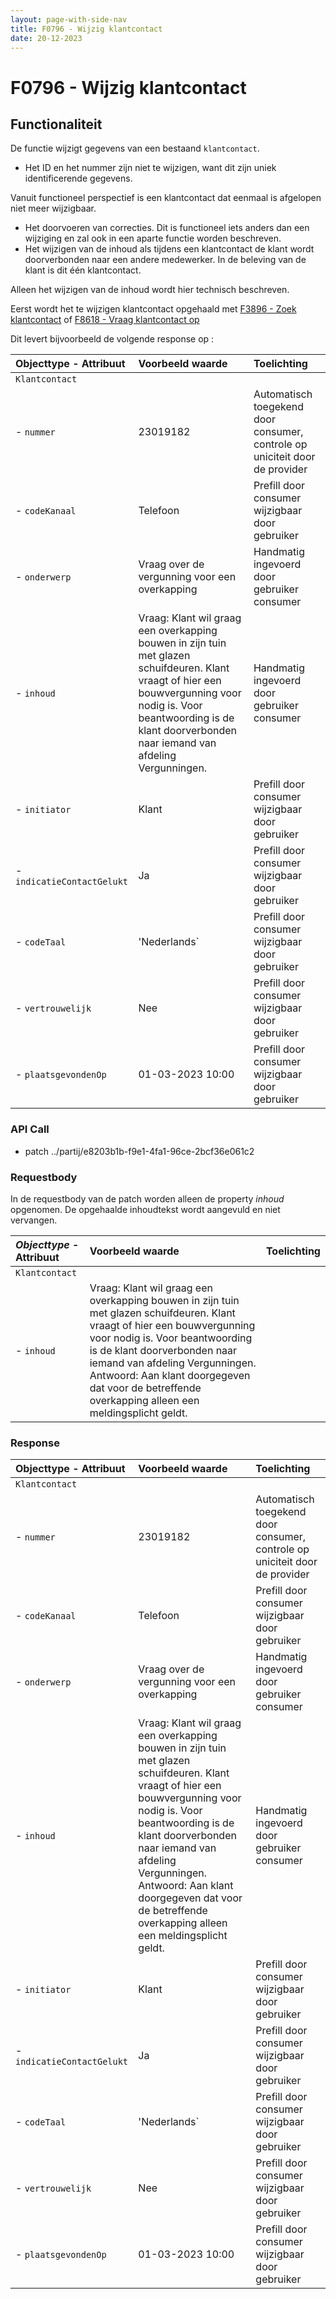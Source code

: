 ```yaml
---
layout: page-with-side-nav
title: F0796 - Wijzig klantcontact
date: 20-12-2023
---
```


# F0796 - Wijzig klantcontact

## Functionaliteit

De functie wijzigt gegevens van een bestaand `klantcontact`. 

- Het ID en het nummer zijn niet te wijzigen, want dit zijn uniek identificerende gegevens. 

Vanuit functioneel perspectief is een klantcontact dat eenmaal is afgelopen niet meer wijzigbaar. 
- Het doorvoeren van correcties. Dit is functioneel iets anders dan een wijziging en zal ook in een aparte functie worden beschreven.
- Het wijzigen van de inhoud als tijdens een klantcontact de klant wordt doorverbonden naar een andere medewerker. In de beleving van de klant is dit één klantcontact.
 
Alleen het wijzigen van de inhoud wordt hier technisch beschreven. 

Eerst wordt het te wijzigen klantcontact opgehaald met [F3896 - Zoek klantcontact](./3896) of [F8618 - Vraag klantcontact op](./8618)

Dit levert bijvoorbeeld de volgende response op :

| Objecttype - Attribuut | Voorbeeld waarde | Toelichting |
| :----------- | :----------- | :----------- |
| `Klantcontact` | | |
| - `nummer` | 23019182 | Automatisch toegekend door consumer, controle op uniciteit door de provider |
| - `codeKanaal` | Telefoon | Prefill door consumer wijzigbaar door gebruiker | 
| - `onderwerp` | Vraag over de vergunning voor een overkapping | Handmatig ingevoerd door gebruiker consumer |
| - `inhoud` | Vraag: Klant wil graag een overkapping bouwen in zijn tuin met glazen schuifdeuren. Klant vraagt of hier een bouwvergunning voor nodig is. Voor beantwoording is de klant doorverbonden naar iemand van afdeling Vergunningen.| Handmatig ingevoerd door gebruiker consumer |
| - `initiator` | Klant | Prefill door consumer wijzigbaar door gebruiker |
| - `indicatieContactGelukt` | Ja | Prefill door consumer wijzigbaar door gebruiker |
| - `codeTaal` | 'Nederlands` | Prefill door consumer wijzigbaar door gebruiker |
| - `vertrouwelijk` | Nee | Prefill door consumer wijzigbaar door gebruiker |
| - `plaatsgevondenOp` | 01-03-2023 10:00 | Prefill door consumer wijzigbaar door gebruiker |


### API Call

- patch ../partij/e8203b1b-f9e1-4fa1-96ce-2bcf36e061c2

### Requestbody

In de requestbody van de patch worden alleen de property *inhoud* opgenomen. 
De opgehaalde inhoudtekst wordt aangevuld en niet vervangen.  

| ***Objecttype*** - Attribuut | Voorbeeld waarde | Toelichting |
| :----------- | :----------- | :----------- |
| `Klantcontact` | | |
| - `inhoud` | Vraag: Klant wil graag een overkapping bouwen in zijn tuin met glazen schuifdeuren. Klant vraagt of hier een bouwvergunning voor nodig is. Voor beantwoording is de klant doorverbonden naar iemand van afdeling Vergunningen. Antwoord: Aan klant doorgegeven dat voor de betreffende overkapping alleen een meldingsplicht geldt. | |

### Response

| Objecttype - Attribuut | Voorbeeld waarde | Toelichting |
| :----------- | :----------- | :----------- |
| `Klantcontact` | | |
| - `nummer` | 23019182 | Automatisch toegekend door consumer, controle op uniciteit door de provider |
| - `codeKanaal` | Telefoon | Prefill door consumer wijzigbaar door gebruiker | 
| - `onderwerp` | Vraag over de vergunning voor een overkapping | Handmatig ingevoerd door gebruiker consumer |
| - `inhoud` | Vraag: Klant wil graag een overkapping bouwen in zijn tuin met glazen schuifdeuren. Klant vraagt of hier een bouwvergunning voor nodig is. Voor beantwoording is de klant doorverbonden naar iemand van afdeling Vergunningen. Antwoord: Aan klant doorgegeven dat voor de betreffende overkapping alleen een meldingsplicht geldt.| Handmatig ingevoerd door gebruiker consumer |
| - `initiator` | Klant | Prefill door consumer wijzigbaar door gebruiker |
| - `indicatieContactGelukt` | Ja | Prefill door consumer wijzigbaar door gebruiker |
| - `codeTaal` | 'Nederlands` | Prefill door consumer wijzigbaar door gebruiker |
| - `vertrouwelijk` | Nee | Prefill door consumer wijzigbaar door gebruiker |
| - `plaatsgevondenOp` | 01-03-2023 10:00 | Prefill door consumer wijzigbaar door gebruiker |
